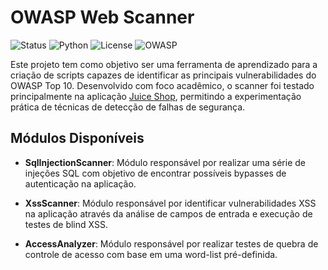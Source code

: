 # OWASP Web Scanner

![Status](https://img.shields.io/badge/status-em%20construção-yellow)
![Python](https://img.shields.io/badge/language-Python-blue)
![License](https://img.shields.io/badge/license-MIT-green)
![OWASP](https://img.shields.io/badge/OWASP-Top%2010-critical)

Este projeto tem como objetivo ser uma ferramenta de aprendizado para a criação de scripts capazes de identificar as principais vulnerabilidades do OWASP Top 10. Desenvolvido com foco acadêmico, o scanner foi testado principalmente na aplicação [Juice Shop](https://github.com/juice-shop/juice-shop.git), permitindo a experimentação prática de técnicas de detecção de falhas de segurança.

## Módulos Disponíveis

- **SqlInjectionScanner**: Módulo responsável por realizar uma série de injeções SQL com objetivo de encontrar possíveis bypasses de autenticação na aplicação.

- **XssScanner**: Módulo responsável por identificar vulnerabilidades XSS na aplicação através da análise de campos de entrada e execução de testes de blind XSS.

- **AccessAnalyzer**: Módulo responsável por realizar testes de quebra de controle de acesso com base em uma word-list pré-definida.
